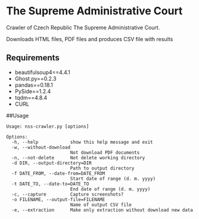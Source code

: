 # The Supreme Administrative Court
Crawler of Czech Republic The Supreme Administrative Court.

Downloads HTML files, PDF files and produces CSV file with results


## Requirements
* beautifulsoup4==4.4.1
* Ghost.py==0.2.3
* pandas==0.18.1
* PySide==1.2.4
* tqdm==4.8.4
* CURL

##Usage

```
Usage: nss-crawler.py [options]

Options:
  -h, --help            show this help message and exit
  -w, --without-download
                        Not download PDF documents
  -n, --not-delete      Not delete working directory
  -d DIR, --output-directory=DIR
                        Path to output directory
  -f DATE_FROM, --date-from=DATE_FROM
                        Start date of range (d. m. yyyy)
  -t DATE_TO, --date-to=DATE_TO
                        End date of range (d. m. yyyy)
  -c, --capture         Capture screenshots?
  -o FILENAME, --output-file=FILENAME
                        Name of output CSV file
  -e, --extraction      Make only extraction without download new data
  ```
